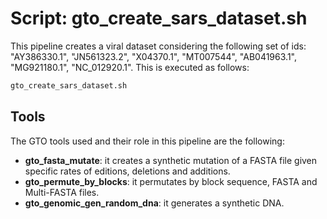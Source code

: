 # Script: gto_create_sars_dataset.sh

This pipeline creates a viral dataset considering the following set of ids:  "AY386330.1", "JN561323.2", "X04370.1", "MT007544", "AB041963.1", "MG921180.1", "NC_012920.1". This is executed as follows:

```sh
gto_create_sars_dataset.sh
```

## Tools
The GTO tools used and their role in this pipeline are the following:

- **gto_fasta_mutate**:  it creates a synthetic mutation of a FASTA file given specific rates of editions, deletions and additions.
- **gto_permute_by_blocks**:  it permutates by block sequence, FASTA and Multi-FASTA files.
- **gto_genomic_gen_random_dna**:  it generates a synthetic DNA.
